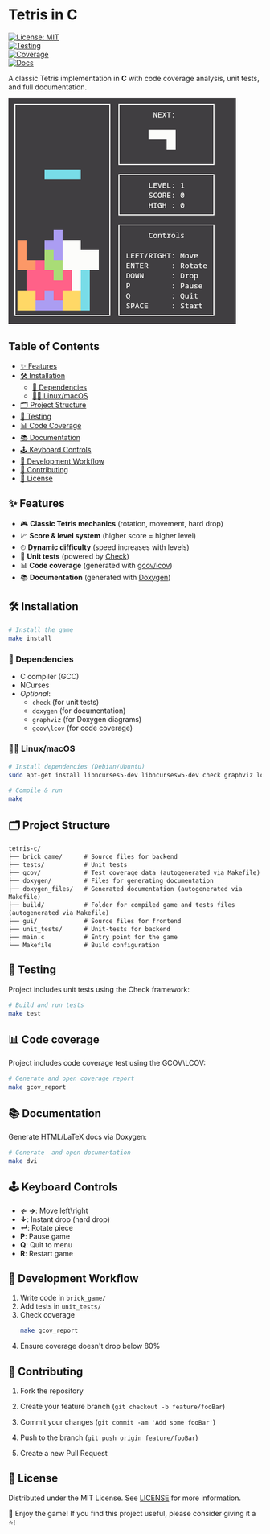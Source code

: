 # Tetris in C

[![License: MIT](https://img.shields.io/badge/License-MIT-blue.svg)](https://opensource.org/licenses/MIT)  
[![Testing](https://img.shields.io/badge/Testing-Check-green)](https://libcheck.github.io/check/)   
[![Coverage](https://img.shields.io/badge/Coverage-gcov/lcov-blue)](https://gcc.gnu.org/onlinedocs/gcc/Gcov.html)  
[![Docs](https://img.shields.io/badge/Docs-Doxygen-blueviolet)](https://www.doxygen.nl/)  

A classic Tetris implementation in **C** with code coverage analysis, unit tests, and full documentation.

![Gameplay Screenshot](doxygen/images/game_screenshot.png)
## Table of Contents
- [✨ Features](#-features)
- [🛠️ Installation](#️-installation)
  - [🧰 Dependencies](#-dependencies)
  - [🐧🍎 Linux/macOS](#-linuxmacos)
- [🗂️ Project Structure](#️-project-structure)
- [🧪 Testing](#-testing)
- [📊 Code Coverage](#-code-coverage)
- [📚 Documentation](#-documentation)
- [🕹️ Keyboard Controls](#️-keyboard-controls)
- [🔄 Development Workflow](#-development-workflow)
- [🤝 Contributing](#-contributing)
- [📜 License](#-license)

## ✨ Features

- 🎮 **Classic Tetris mechanics** (rotation, movement, hard drop)
- 📈 **Score & level system** (higher score = higher level)
- ⏱ **Dynamic difficulty** (speed increases with levels)
- 🧪 **Unit tests** (powered by [Check](https://libcheck.github.io/check/))
- 📊 **Code coverage** (generated with [gcov/lcov](https://gcc.gnu.org/onlinedocs/gcc/Gcov.html))
- 📚 **Documentation** (generated with [Doxygen](https://www.doxygen.nl/))


## 🛠️ Installation
```bash
# Install the game 
make install
```

### 🧰 Dependencies

- C compiler (GCC)
- NCurses
- *Optional*:
  - `check` (for unit tests)
  - `doxygen` (for documentation)
  - `graphviz` (for Doxygen diagrams)
  - `gcov\lcov` (for code coverage)

### 🐧🍎 Linux/macOS

```bash
# Install dependencies (Debian/Ubuntu)
sudo apt-get install libncurses5-dev libncursesw5-dev check graphviz lcov gcovr
```
```bash
# Compile & run
make
```
## 🗂️ Project Structure
```
tetris-c/  
├── brick_game/      # Source files for backend  
├── tests/           # Unit tests  
├── gcov/            # Test coverage data (autogenerated via Makefile)
├── doxygen/         # Files for generating documentation  
├── doxygen_files/   # Generated documentation (autogenerated via Makefile)
├── build/           # Folder for compiled game and tests files (autogenerated via Makefile)
├── gui/             # Source files for frontend  
├── unit_tests/      # Unit-tests for backend  
├── main.c           # Entry point for the game   
└── Makefile         # Build configuration  
```

## 🧪 Testing
Project includes unit tests using the Check framework:
```bash
# Build and run tests
make test
```

## 📊 Code coverage
Project includes code coverage test using the GCOV\LCOV:
```bash
# Generate and open coverage report
make gcov_report
```

## 📚 Documentation
Generate HTML/LaTeX docs via Doxygen:
```bash
# Generate  and open documentation
make dvi
```
## 🕹️ Keyboard Controls

- ***← →***: Move left\right
- **↓**: Instant drop (hard drop)
- **↵**: Rotate piece
- **P**: Pause game
- **Q**: Quit to menu
- **R**: Restart game

## 🔄 Development Workflow

1. Write code in ```brick_game/```
2. Add tests in ```unit_tests/```
3. Check coverage
    ```bash
    make gcov_report
    ```
4. Ensure coverage doesn't drop below 80% 

## 🤝 Contributing
1. Fork the repository

2. Create your feature branch (```git checkout -b feature/fooBar```)

3. Commit your changes (```git commit -am 'Add some fooBar'```)

4. Push to the branch (```git push origin feature/fooBar```)

5. Create a new Pull Request

## 📜 License

Distributed under the MIT License. See [LICENSE](LICENSE) for more information.


🎯 Enjoy the game! If you find this project useful, please consider giving it a ⭐!